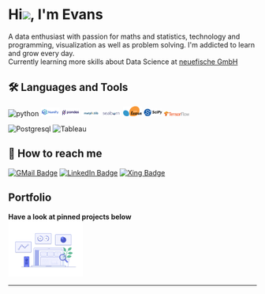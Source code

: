 
# Hi<img src="https://media.giphy.com/media/hvRJCLFzcasrR4ia7z/giphy.gif" width="10px">, I'm Evans

A data enthusiast with passion for maths and statistics, technology and programming, visualization as well as problem solving. I'm addicted to learn and grow every day. <br> 
Currently learning more skills about Data Science at [neuefische GmbH](https://www.neuefische.de/)

## 🛠 Languages and Tools
<img src="https://github.com/detain/svg-logos/blob/master/svg/python-3.svg" alt="python" height="55"/> <img src="https://github.com/EvansWitte/EvansWitte/blob/main/images/NumPy_logo_2020.svg.png" width=7.5% height=7.5%/>
<img src="https://github.com/EvansWitte/EvansWitte/blob/main/images/Pandas_logo.svg.png" width=7.5% height=7.5%/>
<img src="https://github.com/EvansWitte/EvansWitte/blob/main/images/matplotlib.png" width=7.5% height=7.5%> 
<img src="https://github.com/EvansWitte/EvansWitte/blob/main/images/seabron.png" width=7.5% height=7.5%>
<img src="https://github.com/EvansWitte/EvansWitte/blob/main/images/Scikit_learn_logo_small.svg.png" width=7.5% height=7.5%> 
<img src="https://github.com/EvansWitte/EvansWitte/blob/main/images/scipy.png" width=7.5% height=7.5% />
<img src="https://github.com/evanswitte/EvansWitte/blob/main/images/tensorflow-logo.png" width=10% height=10% />
<br>

<img src="https://www.vectorlogo.zone/logos/postgresql/postgresql-horizontal.svg" alt="Postgresql" height="55"/>

<img src="https://github.com/get-icon/geticon/blob/master/icons/tableau.svg" alt="Tableau" height="55"/>

## 📮 How to reach me

[![GMail Badge](https://img.shields.io/badge/Gmail%20-%23EA4335?style=plastic&logo=gmail&logoColor=white&?&link=mailto:evo.witte@gmail.com)](mailto:evo.witte@gmail.com)
[![LinkedIn Badge](https://img.shields.io/badge/LinkedIn%20-%230A66C2?style=plastic&logo=linkedin&logoColor=white&?&link=https://www.linkedin.com/in/evans-witte421992/)](https://www.linkedin.com/in/evans-witte421992/)
[![Xing Badge](https://img.shields.io/badge/Xing%20-%23006567?style=plastic&logo=xing&logoColor=white&?&link=https://www.xing.com/profile/Evans_Witte2/cv)](https://www.xing.com/profile/Evans_Witte2/cv)


## Portfolio
__Have a look at pinned projects below__<br>
<img src="https://github.com/EvansWitte/EvansWitte/blob/main/images/data_analyse.gif" width=30% height=30%> 


---

